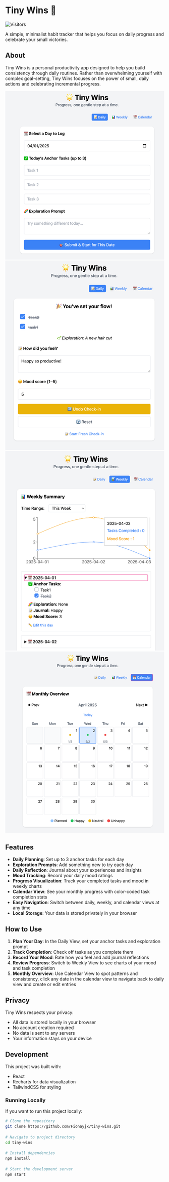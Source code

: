 # Tiny Wins 🌟

![Visitors](https://api.visitorbadge.io/api/visitors?path=Fionayjx.tiny-wins&countColor=%23263759)

A simple, minimalist habit tracker that helps you focus on daily progress and celebrate your small victories.

## About

Tiny Wins is a personal productivity app designed to help you build consistency through daily routines. Rather than overwhelming yourself with complex goal-setting, Tiny Wins focuses on the power of small, daily actions and celebrating incremental progress.

![First page](./img/daily_page.png)
![Daily page with tasks](./img/daily2.png)
![Weekly page](./img/weekly.png)
![Calendar view](./img/Calendar.png)

## Features

- **Daily Planning**: Set up to 3 anchor tasks for each day
- **Exploration Prompts**: Add something new to try each day
- **Daily Reflection**: Journal about your experiences and insights
- **Mood Tracking**: Record your daily mood ratings
- **Progress Visualization**: Track your completed tasks and mood in weekly charts
- **Calendar View**: See your monthly progress with color-coded task completion stats
- **Easy Navigation**: Switch between daily, weekly, and calendar views at any time
- **Local Storage**: Your data is stored privately in your browser

## How to Use

1. **Plan Your Day**: In the Daily View, set your anchor tasks and exploration prompt
2. **Track Completion**: Check off tasks as you complete them
3. **Record Your Mood**: Rate how you feel and add journal reflections
4. **Review Progress**: Switch to Weekly View to see charts of your mood and task completion
5. **Monthly Overview**: Use Calendar View to spot patterns and consistency, 
click any date in the calendar view to navigate back to daily view and create or edit entries

## Privacy

Tiny Wins respects your privacy:
- All data is stored locally in your browser
- No account creation required
- No data is sent to any servers
- Your information stays on your device

## Development

This project was built with:
- React
- Recharts for data visualization
- TailwindCSS for styling

### Running Locally

If you want to run this project locally:

```bash
# Clone the repository
git clone https://github.com/Fionayjx/tiny-wins.git

# Navigate to project directory
cd tiny-wins

# Install dependencies
npm install

# Start the development server
npm start